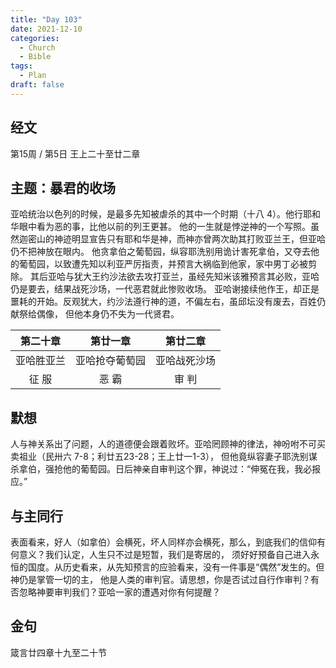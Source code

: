 ```yaml
---
title: "Day 103"
date: 2021-12-10
categories:
  - Church
  - Bible
tags:
  - Plan
draft: false
---
```


## 经文
第15周 / 第5日 王上二十至廿二章

## 主题：暴君的收场
亚哈统治以色列的时候，是最多先知被虐杀的其中一个时期（十八  4）。他行耶和华眼中看为恶的事，比他以前的列王更甚。
他的一生就是悖逆神的一个写照。虽然迦密山的神迹明显宣告只有耶和华是神，而神亦曾两次助其打败亚兰王，但亚哈仍不把神放在眼内。
他贪拿伯之葡萄园，纵容耶洗别用诡计害死拿伯，又夺去他的葡萄园，以致遭先知以利亚严厉指责，并预言大祸临到他家，家中男丁必被剪除。
其后亚哈与犹大王约沙法欲去攻打亚兰，虽经先知米该雅预言其必败，亚哈仍是要去，结果战死沙场，一代恶君就此惨败收场。
亚哈谢接续他作王，却正是噩耗的开始。反观犹大，约沙法遵行神的道，不偏左右，虽邱坛没有废去，百姓仍献祭给偶像，
但他本身仍不失为一代贤君。

| 第二十章  | 第廿一章    | 第廿二章   |
| :-----: | :-------: | :------: |
| 亚哈胜亚兰 | 亚哈抢夺葡萄园 | 亚哈战死沙场 |
| 征 服   | 恶 霸     | 审 判    |

## 默想
人与神关系出了问题，人的道德便会跟着败坏。亚哈罔顾神的律法，神吩咐不可买卖祖业（民卅六  7-8；利廿五23-28；王上廿一1-3），
但他竟纵容妻子耶洗别谋杀拿伯，强抢他的葡萄园。日后神亲自审判这个罪，神说过：“伸冤在我，我必报应。”

## 与主同行
表面看来，好人（如拿伯）会横死，坏人同样亦会横死，那么，到底我们的信仰有何意义？我们认定，人生只不过是短暂，我们是寄居的，
须好好预备自己进入永恒的国度。从历史看来，从先知预言的应验看来，没有一件事是“偶然”发生的。但神仍是掌管一切的主，
他是人类的审判官。请思想，你是否试过自行作审判？有否忽略神要审判我们？亚哈一家的遭遇对你有何提醒？

## 金句
箴言廿四章十九至二十节

[comment]: <> (## 附录)

